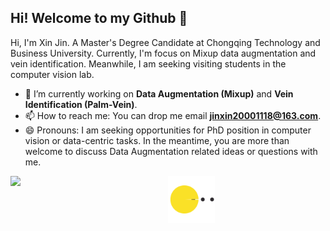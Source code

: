 ## Hi! Welcome to my Github 🥳 
Hi, I'm Xin Jin. A Master's Degree Candidate at Chongqing Technology and Business University. Currently, I'm focus on Mixup data augmentation and vein identification. Meanwhile, I am seeking visiting students in the computer vision lab.
- 🔭 I’m currently working on **Data Augmentation (Mixup)** and **Vein Identification (Palm-Vein)**.
- 📫 How to reach me: You can drop me email **jinxin20001118@163.com**.
- 😄 Pronouns: I am seeking opportunities for PhD position in computer vision or data-centric tasks. In the meantime, you are more than welcome to discuss Data Augmentation related ideas or questions with me.

<p>
	<img width="50%" align="left" src="https://github-readme-stats.vercel.app/api?username=JinXins&show_icons=true&hide_border=true" />
	<img src="https://raw.githubusercontent.com/Aniket965/Aniket965/master/pacman.svg?sanitize=true" width="75" height="75" />
</p>

<!--
**JinXins/JinXins** is a ✨ _special_ ✨ repository because its `README.md` (this file) appears on your GitHub profile.

Here are some ideas to get you started:

- 🔭 I’m currently working on ...
- 🌱 I’m currently learning ...
- 👯 I’m looking to collaborate on ...
- 🤔 I’m looking for help with ...
- 💬 Ask me about ...
- 📫 How to reach me: ...
- 😄 Pronouns: ...
- ⚡ Fun fact: ...
-->
